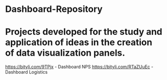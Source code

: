 # Dashboard-Repository

# Projects developed for the study and application of ideas in the creation of data visualization panels.

https://bityli.com/9TPjx - Dashboard NPS
https://bityli.com/RTaZUuEc - Dashboard Logistics
